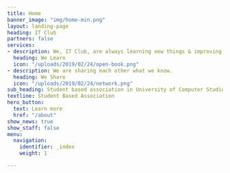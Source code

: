 ```yaml
---
title: Home
banner_image: "img/home-min.png"
layout: landing-page
heading: IT Club
partners: false
services:
- description: We, IT Club, are always learning new things & improving our skills.
  heading: We Learn
  icon: "/uploads/2019/02/24/open-book.png"
- description: We are sharing each other what we know.
  heading: We Share
  icon: "/uploads/2019/02/24/network.png"
sub_heading: Student based association in University of Computer Studies (Maubin)
textline: Student Based Association
hero_button:
  text: Learn more
  href: "/about"
show_news: true
show_staff: false
menu:
  navigation:
    identifier: _index
    weight: 1

---
```

